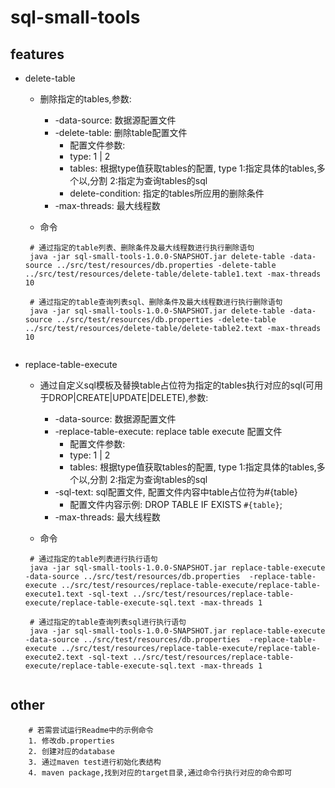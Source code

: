 # sql-small-tools

## features

+ delete-table 

  - 删除指定的tables,参数:
    - -data-source: 数据源配置文件
    - -delete-table: 删除table配置文件
        - 配置文件参数:
        - type: 1 | 2
        - tables: 根据type值获取tables的配置, type 1:指定具体的tables,多个以,分割 2:指定为查询tables的sql
        - delete-condition: 指定的tables所应用的删除条件
    - -max-threads: 最大线程数
  
  - 命令
  ``` 
   # 通过指定的table列表、删除条件及最大线程数进行执行删除语句
   java -jar sql-small-tools-1.0.0-SNAPSHOT.jar delete-table -data-source ../src/test/resources/db.properties -delete-table ../src/test/resources/delete-table/delete-table1.text -max-threads 10
  
   # 通过指定的table查询列表sql、删除条件及最大线程数进行执行删除语句
   java -jar sql-small-tools-1.0.0-SNAPSHOT.jar delete-table -data-source ../src/test/resources/db.properties -delete-table ../src/test/resources/delete-table/delete-table2.text -max-threads 10
          
  ``` 
  
+ replace-table-execute

  - 通过自定义sql模板及替换table占位符为指定的tables执行对应的sql(可用于DROP|CREATE|UPDATE|DELETE),参数:
    - -data-source: 数据源配置文件
    - -replace-table-execute: replace table execute 配置文件
        - 配置文件参数:
        - type: 1 | 2
        - tables: 根据type值获取tables的配置, type 1:指定具体的tables,多个以,分割 2:指定为查询tables的sql
    - -sql-text: sql配置文件, 配置文件内容中table占位符为#{table}
      - 配置文件内容示例:  DROP TABLE IF EXISTS `#{table}`;
    - -max-threads: 最大线程数
  
  - 命令
  ``` 
   # 通过指定的table列表进行执行语句
   java -jar sql-small-tools-1.0.0-SNAPSHOT.jar replace-table-execute -data-source ../src/test/resources/db.properties  -replace-table-execute ../src/test/resources/replace-table-execute/replace-table-execute1.text -sql-text ../src/test/resources/replace-table-execute/replace-table-execute-sql.text -max-threads 1
  
   # 通过指定的table查询列表sql进行执行语句
   java -jar sql-small-tools-1.0.0-SNAPSHOT.jar replace-table-execute -data-source ../src/test/resources/db.properties  -replace-table-execute ../src/test/resources/replace-table-execute/replace-table-execute2.text -sql-text ../src/test/resources/replace-table-execute/replace-table-execute-sql.text -max-threads 1
          
  ``` 

## other
```
    # 若需尝试运行Readme中的示例命令
    1. 修改db.properties 
    2. 创建对应的database 
    3. 通过maven test进行初始化表结构
    4. maven package,找到对应的target目录,通过命令行执行对应的命令即可


 
``` 